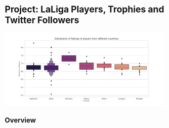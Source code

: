 
# Project: LaLiga Players, Trophies and Twitter Followers
![alt text](https://github.com/FranLeston/W3-pipelines-project/blob/main/images/ratingsdis.png?raw=true)

## Overview

###
